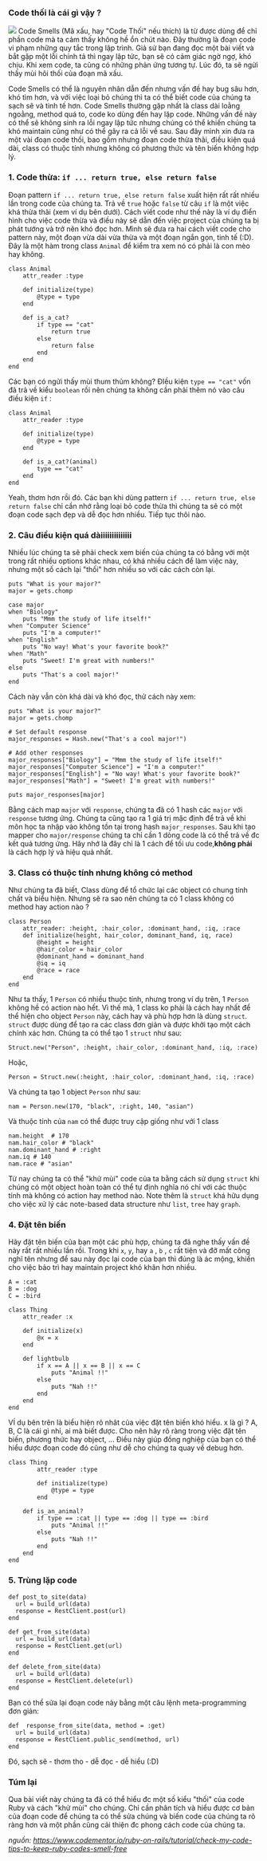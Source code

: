 ### Code thối là cái gì vậy ?
![](https://images.viblo.asia/72eea62d-888f-4820-9a15-b80b79ddb0cb.jpg)
Code Smells (Mã xấu, hay "Code Thối" nếu thích) là từ được dùng để chỉ phần code mà ta cảm thấy không hề  ổn chút nào. Đây thường là đoạn code vi phạm những quy tắc trong lập trình. Giả sử bạn đang đọc một bài viết và bắt gặp một lỗi chính tả thì ngay lập tức, bạn sẽ có cảm giác ngờ ngợ, khó chịu. Khi xem code, ta cũng có những phản ứng tương tự. Lúc đó, ta sẽ ngửi thấy mùi hôi thối của đoạn mã xấu.

Code Smells có thể là nguyên nhân dẫn đến nhưng vấn đề hay bug sâu hơn, khó tìm hơn, và  với việc loại bỏ chúng thì ta có thể biết code của chúng ta sạch sẽ và tinh tế hơn. Code Smells thường gặp nhất là class dài loằng ngoằng, method quá to, code ko dùng đến hay lặp code. Những vấn đề này có thể sẽ không sinh ra lỗi ngay lập tức nhưng chúng có thể khiến chúng ta khó maintain cũng như có thể gây ra cả lỗi về sau. Sau đây mình xin đưa ra một vài đoạn code thối, bao gồm nhưng đoạn code thừa thãi, điều kiện quá dài, class có thuộc tính nhưng không có phương thức và tên biến không hợp lý.
### 1. Code thừa: `if ... return true, else return false`
Đoạn pattern `if ... return true, else return false` xuất hiện rất rất nhiều lần trong code của chúng ta. Trả về `true` hoặc `false` từ câu `if` là một việc khá thừa thãi (xem ví dụ bên dưới). Cách viết code như thế này là ví dụ điển hình cho việc code thừa và điều này sẽ dẫn đến việc project của chúng ta bị phát tướng và trở nên khó đọc hơn. Mình sẽ đưa ra hai cách viết code cho pattern này, một đoạn vừa dài vừa thừa và một đoạn ngắn gọn, tinh tế (:D). Đây là một hàm trong class `Animal` để kiểm tra xem nó có phải là con mèo hay không. 
```
class Animal
	attr_reader :type
	
	def initialize(type)
		@type = type
	end

	def is_a_cat?
		if type == "cat"
			return true
		else
			return false
		end
	end
end
```

Các bạn có ngửi thấy mùi thum thủm không? ĐIều kiện `type == "cat"` vốn đã trả về kiểu `boolean` rồi nên chúng ta không cần phải thêm nó vào câu điều kiện `if` :

```
class Animal
	attr_reader :type
	
	def initialize(type)
		@type = type
	end

	def is_a_cat?(animal)
		type == "cat"
	end
end
```

Yeah, thơm hơn rồi đó. Các bạn khi dùng pattern `if ... return true, else return false` chỉ cần nhớ rằng loại bỏ code thừa thì chúng ta sẽ có một đoạn code sạch đẹp và dễ đọc hơn nhiều. Tiếp tục thôi nào.

### 2. Câu điều kiện quá dàiiiiiiiiiiiiii
Nhiều lúc chúng ta sẽ phải check xem biến của chúng ta có bằng với một trong rất nhiều options khác nhau, có khá nhiều cách để làm việc này, nhưng một số cách lại "thối" hơn nhiều so với các cách còn lại. 
```
puts "What is your major?"
major = gets.chomp

case major
when "Biology"
	puts "Mmm the study of life itself!"
when "Computer Science"
	puts "I'm a computer!"
when "English"
	puts "No way! What's your favorite book?"
when "Math"
	puts "Sweet! I'm great with numbers!"
else
	puts "That's a cool major!"
end
```
Cách này vẫn còn khá dài và khó đọc, thử cách này xem:
```
puts "What is your major?"
major = gets.chomp

# Set default response
major_responses = Hash.new("That's a cool major!")

# Add other responses
major_responses["Biology"] = "Mmm the study of life itself!"
major_responses["Computer Science"] = "I'm a computer!"
major_responses["English"] = "No way! What's your favorite book?"
major_responses["Math"] = "Sweet! I'm great with numbers!"

puts major_responses[major]
```
Bằng cách map `major` với `response`, chúng ta đã có 1 hash các `major` với `response` tương ứng. Chúng ta cũng tạo ra 1 giá trị mặc định để trả về khi môn học ta nhập vào không tồn tại trong hash `major_responses`. Sau khi tạo mapper cho `major/response` chúng ta chỉ cần 1 dòng code là có thể trả về đc kết quả tương ứng. Hãy nhớ là đây chỉ là 1 cách để tối ưu code,**không phải** là cách hợp lý và hiệu quả nhất.

### 3. Class có thuộc tính nhưng không có method
Như chúng ta đã biết, Class dùng để tổ chức lại các object có chung tính chất và biểu hiện. Nhưng sẽ ra sao nên chúng ta có 1 class không có method hay action nào ?
```
class Person
	attr_reader: :height, :hair_color, :dominant_hand, :iq, :race
	def initialize(height, hair_color, dominant_hand, iq, race)
		@height = height
		@hair_color = hair_color
		@dominant_hand = dominant_hand
		@iq = iq
		@race = race
	end
end
```
Như ta thấy, 1 `Person` có nhiều thuộc tính, nhưng trong ví dụ trên, 1 `Person` không hề có action nào hết. Vì thế mà, 1 class ko phải là cách hay nhất để thể hiện cho object `Person` này, cách hay và phù hợp hơn là dùng `struct`. `struct` được dùng để tạo ra các class đơn giản và được khởi tạo một cách chính xác hơn. Chúng ta có thể tạo 1 `struct` như sau: 
```
Struct.new("Person", :height, :hair_color, :dominant_hand, :iq, :race)
```
Hoặc, 
```
Person = Struct.new(:height, :hair_color, :dominant_hand, :iq, :race)
```
Và chúng ta tạo 1 object `Person` như sau:
```
nam = Person.new(170, "black", :right, 140, "asian")
```
Và thuộc tính của `nam` có thể được truy cập giống như với 1 class
```
nam.height  # 170
nam.hair_color # "black"
nam.dominant_hand # :right
nam.iq # 140
nam.race # "asian"
```
Từ nay chúng ta có thể "khử mùi" code của ta bằng cách sử dụng `struct` khi chúng có một object hoàn toàn có thể tự định nghĩa nó chỉ với các thuộc tính mà không có action hay method nào. Note thêm là `struct` khá hữu dụng cho việc xử lý các note-based data structure như `list`, `tree` hay `graph`.

### 4. Đặt tên biến
Hãy đặt tên biến của bạn một các phù hợp, chúng ta đã nghe thấy vấn đề này rất rất nhiều lần rồi. Trong khi `x`, `y`, hay `a` , `b` , `c` rất tiện và đỡ mất công nghĩ tên nhưng để sau này đọc lại code của bạn thì đúng là ác mộng, khiến cho việc bảo trì hay maintain project khó khăn hơn nhiều.

```
A = :cat
B = :dog
C = :bird

class Thing
	attr_reader :x
	
	def initialize(x)
		@x = x
	end

	def lightbulb
		if x == A || x == B || x == C
			puts "Animal !!"
		else
			puts "Nah !!"
		end
	end
end
```
VÍ dụ bên trên là biểu hiện rõ nhât của việc đặt tên biến khó hiểu. x là gì ? A, B, C là cái gì nhỉ, ai mà biết được. Cho nên hãy rõ ràng trong việc đặt tên biến, phương thức hay object, ... Điều này giúp đồng nghiệp của bạn có thể hiểu được đoạn code đó cũng như dễ cho chúng ta quay về debug hơn. 
```
class Thing
		attr_reader :type
	
		def initialize(type)
			@type = type
		end

	def is_an_animal?
		if type == :cat || type == :dog || type == :bird
			puts "Animal !!"
		else
			puts "Nah !!"
		end
	end
end
```

### 5. Trùng lặp code
```
def post_to_site(data)
  url = build_url(data)
  response = RestClient.post(url)
end

def get_from_site(data)
  url = build_url(data)
  response = RestClient.get(url)
end

def delete_from_site(data)
  url = build_url(data)
  response = RestClient.delete(url)
end
```
Bạn có thể sửa lại đoạn code này bằng một câu lệnh meta-programming đơn giản:
```
def  response_from_site(data, method = :get)
  url = build_url(data)
  response = RestClient.public_send(method, url)
end
```
Đó, sạch sẽ - thơm tho - dễ đọc - dễ hiểu (:D)

### Túm lại
Qua bài viết này chúng ta đã có thể hiểu đc một số kiểu "thối" của code Ruby và cách "khử mùi" cho chúng. Chỉ cần phân tích và hiểu được cơ bản của đoạn code để chúng ta có thể sửa chúng và biến code của chúng ta rõ ràng hơn và một phần cũng cải thiện đc phong cách code của chúng ta.

*nguồn: https://www.codementor.io/ruby-on-rails/tutorial/check-my-code-tips-to-keep-ruby-codes-smell-free*